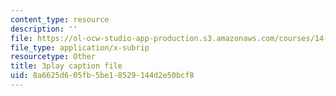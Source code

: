 ```yaml
---
content_type: resource
description: ''
file: https://ol-ocw-studio-app-production.s3.amazonaws.com/courses/14-01sc-principles-of-microeconomics-fall-2011/8a6625d605fb5be18529144d2e50bcf8_4j8mTdmATVg.vtt
file_type: application/x-subrip
resourcetype: Other
title: 3play caption file
uid: 8a6625d6-05fb-5be1-8529-144d2e50bcf8
---
```

